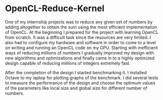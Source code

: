 # OpenCL-Reduce-Kernel

One of my internship projects was to reduce any given set of numbers by adding altogether to obtain the sum using the most efficient implementation of OpenCL. At the beginning I prepared for the project with learning OpenCL from scratch. It was a difficult task since the resources are very limited. I also had to configure my hardware and software in order to come to a level on writing and running an OpenCL code on my GPU. Starting with inefficient ways of reducing millions of numbers I gradually improved my design with new algorithms and optimizations and finally came in to a highly optimized design capable of reducing millions of integers extremely fast. 

After the completion of the design I started benchmarking it. I installed Octave to my laptop for plotting graphs of the benchmark. I did several tests to measure the performance of the design and choose the optimum values of the parameters like local size and global size for different number of numbers. 
